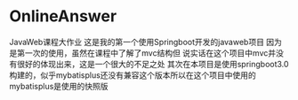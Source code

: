 # OnlineAnswer
JavaWeb课程大作业
这是我的第一个使用Springboot开发的javaweb项目
因为是第一次的使用，虽然在课程中了解了mvc结构但
说实话在这个项目中mvc并没有很好的体现出来，这是一个很大的不足之处
其次在本项目是使用springboot3.0构建的，似乎mybatisplus还没有兼容这个版本所以在这个项目中使用的mybatisplus是使用的快照版
